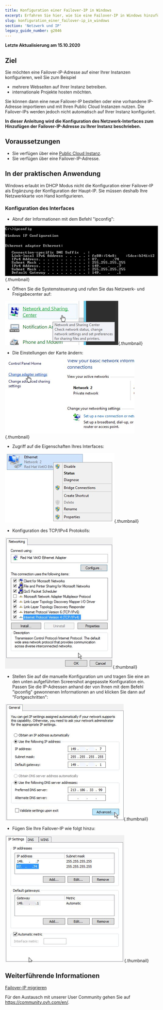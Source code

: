 ```yaml
---
title: Konfiguration einer Failover-IP in Windows
excerpt: Erfahren Sie hier, wie Sie eine Failover-IP in Windows hinzufügen
slug: konfiguration_einer_failover-ip_in_windows
section: 'Netzwerk und IP'
legacy_guide_number: g2046
---
```


**Letzte Aktualisierung am 15.10.2020**

## Ziel

Sie möchten eine Failover-IP-Adresse auf einer Ihrer Instanzen konfigurieren, weil Sie zum Beispiel

- mehrere Webseiten auf Ihrer Instanz betreiben.
- internationale Projekte hosten möchten.

Sie können dann eine neue Failover-IP bestellen oder eine vorhandene IP-Adresse importieren und mit Ihren Public Cloud Instanzen nutzen. Die Failover-IPs werden jedoch nicht automatisch auf Ihrer Instanz konfiguriert. 

**In dieser Anleitung wird die Konfiguration des Netzwerk-Interfaces zum Hinzufügen der Failover-IP-Adresse zu Ihrer Instanz beschrieben.**


## Voraussetzungen

- Sie verfügen über eine [Public Cloud Instanz](https://www.ovhcloud.com/de/public-cloud).
- Sie verfügen über eine Failover-IP-Adresse.

## In der praktischen Anwendung

Windows erlaubt im DHCP Modus nicht die Konfiguration einer Failover-IP als Ergänzung der Konfiguration der Haupt-IP. Sie müssen deshalb Ihre Netzwerkkarte von Hand konfigurieren.

### Konfiguration des Interfaces


- Abruf der Informationen mit dem Befehl "ipconfig":

![ipconfig](images/img_3609.jpg){.thumbnail}

- Öffnen Sie die Systemsteuerung und rufen Sie das Netzwerk- und Freigabecenter auf:

![Systemsteuerung](images/img_3602.jpg){.thumbnail}

- Die Einstellungen der Karte ändern:

![NIC](images/img_3603.jpg){.thumbnail}

- Zugriff auf die Eigenschaften Ihres Interfaces:

![Eigenschaften](images/img_3604.jpg){.thumbnail}

- Konfiguration des TCP/IPv4 Protokolls:

![TCPIPv4](images/img_3605.jpg){.thumbnail}

- Stellen Sie auf die manuelle Konfiguration um und tragen Sie eine an den unten aufgeführten Screenshot angepasste Konfiguration ein. Passen Sie die IP-Adressen anhand der von Ihnen mit dem Befehl "ipconfig" gewonnenen Informationen an und klicken Sie dann auf "Fortgeschritten":

![Konfiguration](images/img_3606.jpg){.thumbnail}

- Fügen Sie Ihre Failover-IP wie folgt hinzu:

![Failover](images/img_3607.jpg){.thumbnail}


## Weiterführende Informationen

[Failover-IP migrieren](../umzug_einer_failover-ip/)

Für den Austausch mit unserer User Community gehen Sie auf <https://community.ovh.com/en/>.

